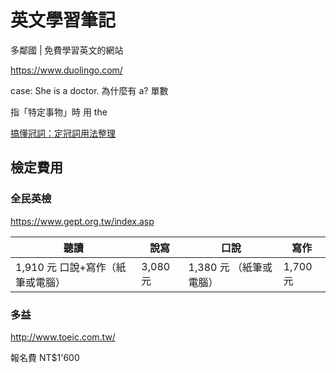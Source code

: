 # 英文學習筆記

多鄰國 | 免費學習英文的網站

https://www.duolingo.com/


case: She is a doctor. 為什麼有 a? 單數

指「特定事物」時 用 the

[搞懂冠詞：定冠詞用法整理](http://rayduenglish.com/defarticle/)

## 檢定費用

### 全民英檢

https://www.gept.org.tw/index.asp

聽讀 | 說寫 | 口說 | 寫作
---- | ---- | ---- | ----
1,910 元 口說+寫作（紙筆或電腦） | 3,080 元 | 1,380 元 （紙筆或電腦） | 1,700 元

### 多益

http://www.toeic.com.tw/

報名費 NT$1'600
